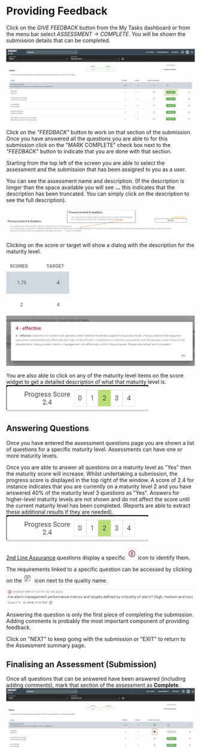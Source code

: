 # Providing Feedback
Click on the _GIVE FEEDBACK_ button from the My Tasks dashboard or from the menu bar select _ASSESSMENT -> COMPLETE_. You will be shown the submission details that can be completed.

![Image](../assets/screenshots/jobs/giveFeedback.png)


Click on the _"FEEDBACK"_ button to work on that section of the submission. Once you have answered all the questions you are able to for this submission click on the "MARK COMPLETE" check box next to the _"FEEDBACK"_ button to indicate that you are done with that section.

Starting from the top left of the screen you are able to select the assessment and the submission that has been assigned to you as a user.

You can see the assessment name and description. (If the description is longer than the space available you will see **...** this indicates that the description has been truncated. You can simply click on the description to see the full description).

![Image](../assets/screenshots/persons/descriptionExpand.png)

Clicking on the score or target will show a dialog with the description for the maturity level.

![Image](../assets/screenshots/persons/scoreTarget.png)
![image](../assets/screenshots/persons/maturityDescription.png)

You are also able to click on any of the maturity level items on the score widget to get a detailed description of what that maturity level is.
![Image](../assets/screenshots/persons/scoreWidget.png)

## Answering Questions
Once you have entered the assessment questions page you are shown a list of questions for a specific maturity level. Assessments can have one or more maturity levels.

Once you are able to answer all questions on a maturity level as "Yes" then the maturity score will increase. Whilst undertaking a submission, the progress score is displayed in the top right of the window. A score of 2.4 for instance indicates that you are currently on a maturity level 2 and you have answered 40% of the maturity level 3 questions as "Yes". Answers for higher-level maturity levels are not shown and do not affect the score until the current maturity level has been completed. (Reports are able to extract these additional results if they are needed).
![Image](../assets/screenshots/persons/scoreWidget.png)

[2nd Line Assurance](/concepts/second-line-assurance.html) questions display a specific ![Image](../assets/screenshots/persons/secondLineIcon.png) icon to identify them.

The requirements linked to a specific question can be accessed by clicking on the ![Image](../assets/screenshots/persons/reqIcon.png) icon next to the quality name.

![Image](../assets/screenshots/persons/question.png)

Answering the question is only the first piece of completing the submission. Adding comments is probably the most important component of providing feedback.

Click on "NEXT" to keep going with the submission or "EXIT" to return to the Assessment summary page.

## Finalising an Assessment (Submission)
Once all questions that can be answered have been answered (including adding comments), mark that section of the assessment as **Complete**.
![Image](../assets/screenshots/jobs/fb-markcomplete.png)
